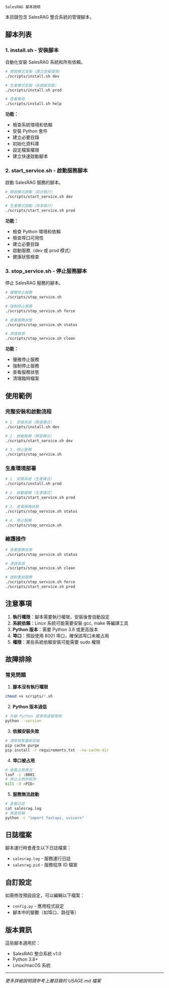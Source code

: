 # 
    SalesRAG 腳本說明

本目錄包含 SalesRAG 整合系統的管理腳本。

## 腳本列表

### 1. install.sh - 安裝腳本

自動化安裝 SalesRAG 系統和所有依賴。

```bash
# 開發模式安裝（建立虛擬環境）
./scripts/install.sh dev

# 生產模式安裝（系統級安裝）
./scripts/install.sh prod

# 查看幫助
./scripts/install.sh help
```

**功能：**

- 檢查系統環境和依賴
- 安裝 Python 套件
- 建立必要目錄
- 初始化資料庫
- 設定檔案權限
- 建立快速啟動腳本

### 2. start_service.sh - 啟動服務腳本

啟動 SalesRAG 服務的腳本。

```bash
# 開發模式啟動（前台執行）
./scripts/start_service.sh dev

# 生產模式啟動（背景執行）
./scripts/start_service.sh prod
```

**功能：**

- 檢查 Python 環境和依賴
- 檢查埠口可用性
- 建立必要目錄
- 啟動服務（dev 或 prod 模式）
- 健康狀態檢查

### 3. stop_service.sh - 停止服務腳本

停止 SalesRAG 服務的腳本。

```bash
# 優雅停止服務
./scripts/stop_service.sh

# 強制停止服務
./scripts/stop_service.sh force

# 查看服務狀態
./scripts/stop_service.sh status

# 清理資源
./scripts/stop_service.sh clean
```

**功能：**

- 優雅停止服務
- 強制停止服務
- 查看服務狀態
- 清理臨時檔案

## 使用範例

### 完整安裝和啟動流程

```bash
# 1. 安裝系統（開發模式）
./scripts/install.sh dev

# 2. 啟動服務（開發模式）
./scripts/start_service.sh dev

# 3. 停止服務
./scripts/stop_service.sh
```

### 生產環境部署

```bash
# 1. 安裝系統（生產模式）
./scripts/install.sh prod

# 2. 啟動服務（生產模式）
./scripts/start_service.sh prod

# 3. 查看服務狀態
./scripts/stop_service.sh status

# 4. 停止服務
./scripts/stop_service.sh
```

### 維護操作

```bash
# 查看服務狀態
./scripts/stop_service.sh status

# 清理資源
./scripts/stop_service.sh clean

# 強制重啟服務
./scripts/stop_service.sh force
./scripts/start_service.sh prod
```

## 注意事項

1. **執行權限**：腳本需要執行權限，安裝後會自動設定
2. **系統依賴**：Linux 系統可能需要安裝 gcc, make 等編譯工具
3. **Python 版本**：需要 Python 3.8 或更高版本
4. **埠口**：預設使用 8001 埠口，確保該埠口未被占用
5. **權限**：某些系統依賴安裝可能需要 sudo 權限

## 故障排除

### 常見問題

1. **腳本沒有執行權限**

```bash
chmod +x scripts/*.sh
```

2. **Python 版本過低**

```bash
# 升級 Python 或使用虛擬環境
python --version
```

3. **依賴安裝失敗**

```bash
# 清除快取重新安裝
pip cache purge
pip install -r requirements.txt --no-cache-dir
```

4. **埠口被占用**

```bash
# 查看占用情況
lsof -i :8001
# 停止占用的程序
kill -9 <PID>
```

5. **服務無法啟動**

```bash
# 查看日誌
cat salesrag.log
# 檢查依賴
python -c "import fastapi, uvicorn"
```

## 日誌檔案

腳本運行時會產生以下日誌檔案：

- `salesrag.log` - 服務運行日誌
- `salesrag.pid` - 服務程序 ID 檔案

## 自訂設定

如需修改預設設定，可以編輯以下檔案：

- `config.py` - 應用程式設定
- 腳本中的變數（如埠口、路徑等）

## 版本資訊

這些腳本適用於：

- SalesRAG 整合系統 v1.0
- Python 3.8+
- Linux/macOS 系統

---

*更多詳細說明請參考上層目錄的 USAGE.md 檔案*
